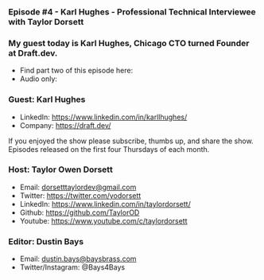 ### Episode #4 - Karl Hughes - Professional Technical Interviewee with Taylor Dorsett

### My guest today is Karl Hughes, Chicago CTO turned Founder at Draft.dev.

- Find part two of this episode here:
- Audio only:

### Guest: Karl Hughes
- LinkedIn: https://www.linkedin.com/in/karllhughes/
- Company: https://draft.dev/

If you enjoyed the show please subscribe, thumbs up, and share the show.
Episodes released on the first four Thursdays of each month.

### Host: Taylor Owen Dorsett
- Email: dorsetttaylordev@gmail.com
- Twitter: https://twitter.com/yodorsett
- LinkedIn: https://www.linkedin.com/in/taylordorsett/
- Github: https://github.com/TaylorOD
- Youtube: https://www.youtube.com/c/taylordorsett

### Editor: Dustin Bays
- Email: dustin.bays@baysbrass.com
- Twitter/Instagram: @Bays4Bays